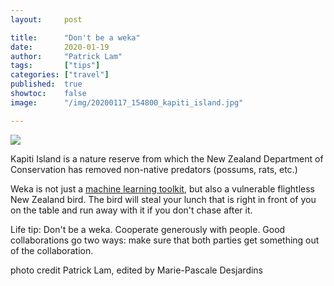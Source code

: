 ```yaml
---
layout:     post

title:      "Don't be a weka"
date:       2020-01-19
author:     "Patrick Lam"
tags:       ["tips"]
categories: ["travel"]
published:  true
showtoc:    false
image:      "/img/20200117_154800_kapiti_island.jpg"

---
```


<img src="/img/00757_weka_about_to_steal_our_lunch.jpg">

Kapiti Island is a nature reserve from which the New Zealand
Department of Conservation has removed non-native predators (possums,
rats, etc.)

Weka is not just a <a
href="https://www.cs.waikato.ac.nz/ml/weka/">machine learning
toolkit</a>, but also a vulnerable flightless New Zealand bird. The
bird will steal your lunch that is right in front of you on the table
and run away with it if you don't chase after it.

Life tip: Don't be a weka. Cooperate generously with people. Good
collaborations go two ways: make sure that both parties get something
out of the collaboration.

photo credit Patrick Lam, edited by Marie-Pascale Desjardins